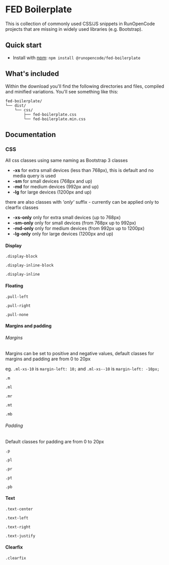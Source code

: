 FED Boilerplate
===============

This is collection of commonly used CSS/JS snippets in RunOpenCode projects
that are missing in widely used libraries (e.g. Bootstrap).

## Quick start

- Install with [npm](https://www.npmjs.com/): `npm install @runopencode/fed-boilerplate`

## What's included

Within the download you'll find the following directories and files, compiled and minified variations. You'll see something like this:

```
fed-boilerplate/
└── dist/
    └── css/
        ├── fed-boilerplate.css
        └── fed-boilerplate.min.css
```

## Documentation

### CSS

All css classes using same naming as Bootstrap 3 classes

* **-xs** for extra small devices (less than 768px), this is default and no media query is used 
* **-sm** for small devices (768px and up)
* **-md** for medium devices (992px and up)
* **-lg** for large devices (1200px and up)

there are also classes with _'only'_ suffix - currently can be applied only to clearfix classes

* **-xs-only** only for extra small devices (up to 768px) 
* **-sm-only** only for small devices (from 768px up to 992px)
* **-md-only** only for medium devices (from 992px up to 1200px)
* **-lg-only** only for large devices (1200px and up)

#### Display

``` .display-block ``` 

``` .display-inline-block ```

``` .display-inline ```   

#### Floating

``` .pull-left ``` 

``` .pull-right ```

``` .pull-none ```

#### Margins and padding

###### Margins

Margins can be set to positive and negative values, default classes for margins and padding 
are from 0 to 20px 

eg. ```.ml-xs-10``` is ```margin-left: 10;``` and ```.ml-xs--10``` is ```margin-left: -10px;```

``` .m ```

``` .ml ```

``` .mr ```

``` .mt ```

``` .mb ```

###### Padding

Default classes for padding are from 0 to 20px

``` .p ```

``` .pl ```

``` .pr ```

``` .pt ```

``` .pb ```

#### Text

``` .text-center ```

``` .text-left ```

``` .text-right ```

``` .text-justify ```

#### Clearfix

``` .clearfix ```
